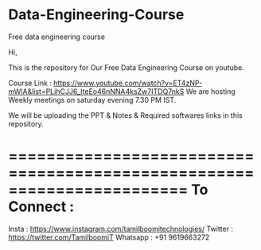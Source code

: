 # Data-Engineering-Course
Free data engineering course

Hi,

This is the repository for Our Free Data Engineering Course on youtube.

Course Link : https://www.youtube.com/watch?v=ET4zNP-mWlA&list=PLihCJJ6_IteEo46nNNA4ksZw7ITDQ7nkS
We are hosting Weekly meetings on saturday evening 7.30 PM IST.

We will be uploading the PPT & Notes & Required softwares links in this repository.

=======================================================================
To Connect : 
=======================================================================
Insta : https://www.instagram.com/tamilboomitechnologies/
Twitter : https://twitter.com/TamilboomiT
Whatsapp : +91 9619663272

